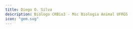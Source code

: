 ```yaml
---
title: Diego O. Silva
description: Biólogo CRBio3 - Msc Biologia Animal UFRGS
icon: "gem.svg"
---
```

